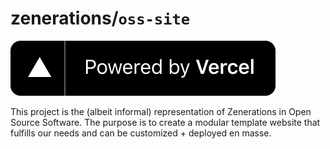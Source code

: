 # zenerations/`oss-site`

[![image](/powered-by-vercel.svg)](https://vercel.com/?utm_source=zenerations&utm_campaign=oss)

This project is the (albeit informal) representation of Zenerations in Open Source Software. The purpose is to create a modular template website that fulfills our needs and can be customized + deployed en masse. 
